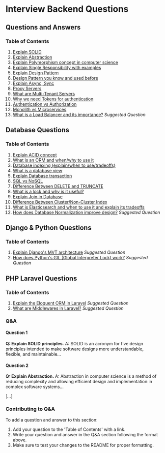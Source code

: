 # Interview Backend Questions

## Questions and Answers

### Table of Contents
1. [Explain SOLID](#question-1)
2. [Explain Abstraction](#question-2)
3. [Explain Polymorphism concept in computer science](#question-3)
4. [Explain Single Responsibility with examples](#question-4)
5. [Explain Design Pattern](#question-5)
6. [Design Pattern you know and used before](#question-6)
7. [Explain Async, Sync](#question-7)
8. [Proxy Servers](#question-8)
9. [What are Multi-Tenant Servers](#question-9)
10. [Why we need Tokens for authentication](#question-10)
11. [Authentication vs Authorization](#question-11)
12. [Monolith vs Microservices](#question-12)
13. [What is a Load Balancer and its importance?](#question-13) *Suggested Question*

## Database Questions
### Table of Contents
1. [Explain ACID concept](#question-14)
2. [What is an ORM and when/why to use it](#question-15)
3. [Database indexing (explain/when to use/tradeoffs)](#question-16)
4. [What is a database view](#question-17)
5. [Explain Database transaction](#question-18)
6. [SQL vs NoSQL](#question-19)
7. [Difference Between DELETE and TRUNCATE](#question-20)
8. [What is a lock and why is it useful?](#question-21)
9. [Explain Join in Database](#question-22)
10. [Difference Between Cluster/Non-Cluster Index](#question-23)
11. [What is Elasticsearch and when to use it and explain its tradeoffs](#question-24)
12. [How does Database Normalization improve design?](#question-25) *Suggested Question*

## Django & Python Questions
### Table of Contents
1. [Explain Django's MVT architecture](#question-26) *Suggested Question*
2. [How does Python's GIL (Global Interpreter Lock) work?](#question-27) *Suggested Question*

## PHP Laravel Questions
### Table of Contents
1. [Explain the Eloquent ORM in Laravel](#question-28) *Suggested Question*
2. [What are Middlewares in Laravel?](#question-29) *Suggested Question*

### Q&A

#### Question 1
**Q: Explain SOLID principles.** <a name="question-1"></a>
A: SOLID is an acronym for five design principles intended to make software designs more understandable, flexible, and maintainable...

#### Question 2
**Q: Explain Abstraction.** <a name="question-2"></a>
A: Abstraction in computer science is a method of reducing complexity and allowing efficient design and implementation in complex software systems...

[...]

### Contributing to Q&A
To add a question and answer to this section:
1. Add your question to the 'Table of Contents' with a link.
2. Write your question and answer in the Q&A section following the format above.
3. Make sure to test your changes to the README for proper formatting.
